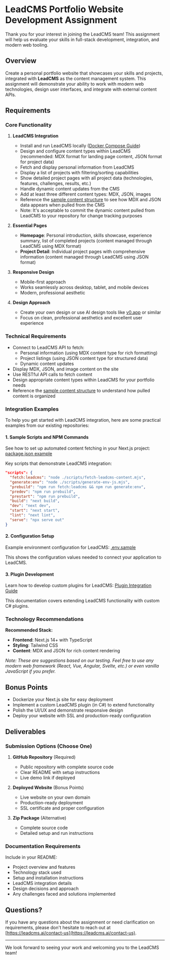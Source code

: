 
# LeadCMS Portfolio Website Development Assignment

Thank you for your interest in joining the LeadCMS team! This assignment will help us evaluate your skills in full-stack development, integration, and modern web tooling.

## Overview
Create a personal portfolio website that showcases your skills and projects, integrated with **LeadCMS** as the content management system. This assignment will demonstrate your ability to work with modern web technologies, design user interfaces, and integrate with external content APIs.

## Requirements

### Core Functionality
1. **LeadCMS Integration**
   - Install and run LeadCMS locally ([Docker Compose Guide](https://github.com/LeadCMS/leadcms.core/blob/develop/docker-compose/README.md))
   - Design and configure content types within LeadCMS (recommended: MDX format for landing page content, JSON format for project data)
   - Fetch and display personal information from LeadCMS
   - Display a list of projects with filtering/sorting capabilities
   - Show detailed project pages with all project data (technologies, features, challenges, results, etc.)
   - Handle dynamic content updates from the CMS
   - Add at least three different content types: MDX, JSON, images
   - Reference the [sample content structure](https://github.com/LeadCMS/leadcms.ai.next/tree/main/.leadcms/content) to see how MDX and JSON data appears when pulled from the CMS
   - Note: It's acceptable to commit the dynamic content pulled from LeadCMS to your repository for change tracking purposes

2. **Essential Pages**
   - **Homepage**: Personal introduction, skills showcase, experience summary, list of completed projects (content managed through LeadCMS using MDX format)
   - **Project Detail**: Individual project pages with comprehensive information (content managed through LeadCMS using JSON format)

3. **Responsive Design**
   - Mobile-first approach
   - Works seamlessly across desktop, tablet, and mobile devices
   - Modern, professional aesthetic

4. **Design Approach**
   - Create your own design or use AI design tools like [v0.app](https://v0.app) or similar
   - Focus on clean, professional aesthetics and excellent user experience

### Technical Requirements

- Connect to LeadCMS API to fetch:
  - Personal information (using MDX content type for rich formatting)
  - Project listings (using JSON content type for structured data)
  - Dynamic content updates
- Display MDX, JSON, and image content on the site
- Use RESTful API calls to fetch content
- Design appropriate content types within LeadCMS for your portfolio needs
- Reference the [sample content structure](https://github.com/LeadCMS/leadcms.ai.next/tree/main/.leadcms/content) to understand how pulled content is organized

### Integration Examples

To help you get started with LeadCMS integration, here are some practical examples from our existing repositories:

#### 1. **Sample Scripts and NPM Commands**
See how to set up automated content fetching in your Next.js project: [package.json example](https://github.com/LeadCMS/leadcms.ai.next/blob/main/package.json)

Key scripts that demonstrate LeadCMS integration:
```json
"scripts": {
  "fetch:leadcms": "node ./scripts/fetch-leadcms-content.mjs",
  "generate:env": "node ./scripts/generate-env-js.mjs",
  "prebuild": "npm run fetch:leadcms && npm run generate:env",
  "predev": "npm run prebuild",
  "prestart": "npm run prebuild",
  "build": "next build",
  "dev": "next dev",
  "start": "next start",
  "lint": "next lint",
  "serve": "npx serve out"
}
```

#### 2. **Configuration Setup**
Example environment configuration for LeadCMS: [.env.sample](https://github.com/LeadCMS/leadcms.ai.next/blob/main/.env.sample)

This shows the configuration values needed to connect your application to LeadCMS.

#### 3. **Plugin Development**
Learn how to develop custom plugins for LeadCMS: [Plugin Integration Guide](https://github.com/LeadCMS/leadcms.core?tab=readme-ov-file#plugin-integration)

This documentation covers extending LeadCMS functionality with custom C# plugins.

### Technology Recommendations

**Recommended Stack:**
- **Frontend**: Next.js 14+ with TypeScript
- **Styling**: Tailwind CSS
- **Content**: MDX and JSON for rich content rendering

*Note: These are suggestions based on our testing. Feel free to use any modern web framework (React, Vue, Angular, Svelte, etc.) or even vanilla JavaScript if you prefer.*

## Bonus Points

- Dockerize your Next.js site for easy deployment
- Implement a custom LeadCMS plugin (in C#) to extend functionality
- Polish the UI/UX and demonstrate responsive design
- Deploy your website with SSL and production-ready configuration

## Deliverables

### Submission Options (Choose One)
1. **GitHub Repository** (Required)
   - Public repository with complete source code
   - Clear README with setup instructions
   - Live demo link if deployed

2. **Deployed Website** (Bonus Points)
   - Live website on your own domain
   - Production-ready deployment
   - SSL certificate and proper configuration

3. **Zip Package** (Alternative)
   - Complete source code
   - Detailed setup and run instructions

### Documentation Requirements
Include in your README:
- Project overview and features
- Technology stack used
- Setup and installation instructions
- LeadCMS integration details
- Design decisions and approach
- Any challenges faced and solutions implemented

## Questions?
If you have any questions about the assignment or need clarification on requirements, please don't hesitate to reach out at [https://leadcms.ai/contact-us](https://leadcms.ai/contact-us).

---

We look forward to seeing your work and welcoming you to the LeadCMS team!
